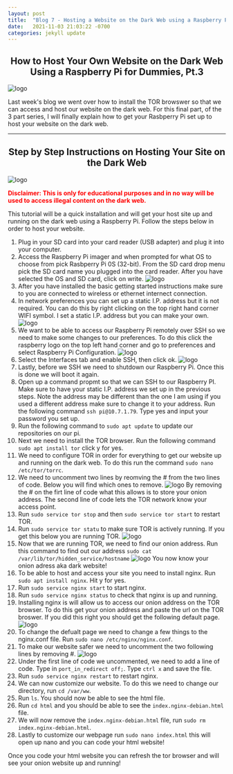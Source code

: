 ```yaml
---
layout: post
title:  "Blog 7 - Hosting a Website on the Dark Web using a Raspberry Pi for Dummies, Pt.3"
date:   2021-11-03 21:03:22 -0700
categories: jekyll update
---
```


## <center> How to Host Your Own Website on the Dark Web Using a Raspberry Pi for Dummies, Pt.3</center>

![logo](https://csl.fiu.edu/wp-content/uploads/2017/02/raspberry-pi-logo.jpg)

Last week's blog we went over how to install the TOR browswer so that we can access and host our website on the dark web. For this final part, of the 3 part series, I will finally explain how to get your Rasbperry Pi set up to host your website on the dark web. 

---

## <center>Step by Step Instructions on Hosting Your Site on the Dark Web </center>

![logo](https://2wtech.com/wp-content/uploads/2019/05/DARKWEB.jpg)

<span style="color:red"> <b>Disclaimer: This is only for educational purposes and in no way will be used to access illegal content on the dark web.</b></span> 

This tutorial will be a quick installation and will get your host site up and running on the dark web using a Raspberry Pi. Follow the steps below in order to host your website. 

1. Plug in your SD card into your card reader (USB adapter) and plug it into your computer.
2. Access the Raspberry Pi imager and when prompted for what OS to choose from pick Rasbperry Pi 0S (32-bit). From the SD card drop menu pick the SD card name you plugged into the card reader. After you have selected the OS and SD card, click on write. 
![logo](https://i.imgur.com/PP2WDmn.png)
3. After you have installed the basic getting started instructions make sure to you are connected to wireless or ethernet internect connection. 
4. In network preferences you can set up a static I.P. address but it is not required. You can do this by right clicking on the top right hand corner WIFI symbol. I set a static I.P. address but you can make your own. 
![logo](https://i.imgur.com/KVVdALG.png)
5. We want to be able to access our Raspberry Pi remotely over SSH so we need to make some changes to our preferences. To do this click the raspberry logo on the top left hand corner and go to preferences and select Raspberry Pi Configuration. 
![logo](https://i.imgur.com/28K8KuK.png)
6. Select the Interfaces tab and enable SSH, then click ok. 
![logo](https://i.imgur.com/RmdORAW.png)
7. Lastly, before we SSH we need to shutdown our Raspberry Pi. Once this is done we will boot it again.
8. Open up a command propmt so that we can SSH to our Raspberry PI. Make sure to have your static I.P. address we set up in the previous steps. Note the address may be different than the one I am using if you used a different address make sure to change it to your address. Run the following command `ssh pi@10.7.1.79`. Type yes and input your password you set up.
9. Run the following command to `sudo apt update` to update our repositories on our pi. 
10. Next we need to install the TOR browser. Run the following command `sudo apt install tor` click y for yes. 
11. We need to configure TOR in order for everything to get our website up and running on the dark web. To do this run the command `sudo nano /etc/tor/torrc`.
12. We need to uncomment two lines by reomving the # from the two lines of code. Below you will find which ones to remove. 
![logo](https://i.imgur.com/71xS54g.jpg)
By removing the # on the firt line of code what this allows is to store your onion address. The second line of code lets the TOR network know your access point. 
13. Run `sudo service tor stop` and then `sudo service tor start` to restart TOR. 
14. Run `sudo service tor statu` to make sure TOR is actively running. If you get this below you are running TOR. 
![logo](https://i.imgur.com/pYp3TOu.png)
15. Now that we are running TOR, we need to find our onion address. Run this command to find out our address `sudo cat /var/lib/tor/hidden_service/hostname`
![logo](https://i.imgur.com/vR8XnEr.png)
You now know your onion adress aka dark website!
16. To be able to host and access your site you need to install nginx. Run `sudo apt install nginx`. Hit y for yes.
17. Run `sudo service nginx start` to start nginx.
18. Run `sudo service nginx status` to check that nginx is up and running. 
19. Installing nginx is will allow us to access our onion address on the TOR browser. To do this get your onion address and paste the url on the TOR broswer. If you did this right you should get the following default page. 
![logo](https://i.imgur.com/fcqKVly.png)
20. To change the defualt page we need to change a few things to the nginx.conf file. Run `sudo nano /etc/nginx/nginx.conf`. 
21. To make our website safer we need to uncomment the two following lines by removing #. 
![logo](https://i.imgur.com/vwLBkYe.png)
22. Under the first line of code we uncommented, we need to add a line of code. Type in `port_in_redirect off;`. Type `ctrl x` and save the file. 
23. Run `sudo service nginx restart` to restart nginx. 
24. We can now customize our website. To do this we need to change our directory, run `cd /var/ww`.
24. Run `ls`. You should now be able to see the html file. 
25. Run `cd html` and you should be able to see the `index.nginx-debian.html` file. 
26. We will now remove the `index.nginx-debian.html` file, run `sudo rm index.nginx-debian.html`. 
27. Lastly to customize our webpage run `sudo nano index.html` this will open up nano and you can code your html website! 

Once you code your html website you can refresh the tor browser and will see your onion website up and running! 
